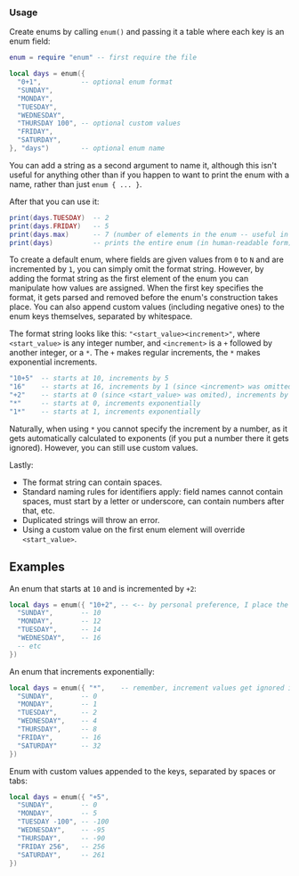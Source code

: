 ### Usage
Create enums by calling `enum()` and passing it a table where each key is an enum field:
```lua
enum = require "enum" -- first require the file

local days = enum({ 
  "0+1",          -- optional enum format
  "SUNDAY", 
  "MONDAY",
  "TUESDAY",
  "WEDNESDAY",
  "THURSDAY 100", -- optional custom values
  "FRIDAY",
  "SATURDAY",
}, "days")        -- optional enum name
```
You can add a string as a second argument to name it, although this isn't useful for anything other than if you happen to want to print the enum with a name, rather than just `enum { ... }`.

After that you can use it:
```lua
print(days.TUESDAY)  -- 2
print(days.FRIDAY)   -- 5
print(days.max)      -- 7 (number of elements in the enum -- useful in 'for' loops)
print(days)          -- prints the entire enum (in human-readable form)
```

To create a default enum, where fields are given values from `0` to `N` and are incremented by `1`, you can simply omit the format string. However, by adding the format string as the first element of the enum you can manipulate how values are assigned. When the first key specifies the format, it gets parsed and removed before the enum's construction takes place. You can also append custom values (including negative ones) to the enum keys themselves, separated by whitespace.

The format string looks like this: `"<start_value><increment>"`, where `<start_value>` is any integer number, and `<increment>` is a `+` followed by another integer, or a `*`. The `+` makes regular increments, the `*` makes exponential increments.
```lua
"10+5"  -- starts at 10, increments by 5
"16"    -- starts at 16, increments by 1 (since <increment> was omitted)
"+2"    -- starts at 0 (since <start_value> was omited), increments by 2
"*"     -- starts at 0, increments exponentially
"1*"    -- starts at 1, increments exponentially
```
Naturally, when using `*` you cannot specify the increment by a number, as it gets automatically calculated to exponents (if you put a number there it gets ignored). However, you can still use custom values.

Lastly:
- The format string can contain spaces.
- Standard naming rules for identifiers apply: field names cannot contain spaces, must start by a letter or underscore, can contain numbers after that, etc.
- Duplicated strings will throw an error. 
- Using a custom value on the first enum element will override `<start_value>`.

## Examples
An enum that starts at `10` and is incremented by `+2`:
```lua
local days = enum({ "10+2", -- <-- by personal preference, I place the format here, instead of in the next line
  "SUNDAY",       -- 10
  "MONDAY",       -- 12
  "TUESDAY",      -- 14
  "WEDNESDAY",    -- 16
  -- etc
})
```
An enum that increments exponentially:
```lua
local days = enum({ "*",    -- remember, increment values get ignored if included along with `*`
  "SUNDAY",       -- 0
  "MONDAY",       -- 1
  "TUESDAY",      -- 2
  "WEDNESDAY",    -- 4
  "THURSDAY",     -- 8
  "FRIDAY",       -- 16
  "SATURDAY"      -- 32
})
```
Enum with custom values appended to the keys, separated by spaces or tabs:
```lua
local days = enum({ "+5",
  "SUNDAY",       -- 0
  "MONDAY",       -- 5
  "TUESDAY -100", -- -100
  "WEDNESDAY",    -- -95
  "THURSDAY",     -- -90
  "FRIDAY 256",   -- 256
  "SATURDAY",     -- 261
})
```
